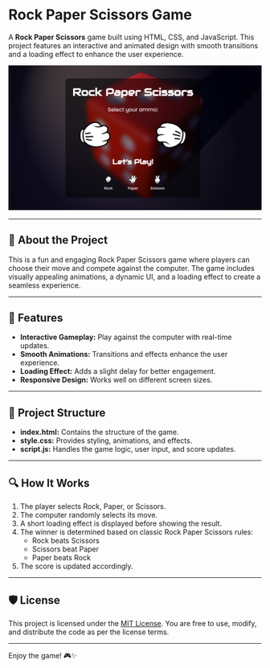 # Rock Paper Scissors Game

A **Rock Paper Scissors** game built using HTML, CSS, and JavaScript. This project features an interactive and animated design with smooth transitions and a loading effect to enhance the user experience.

![Rock Paper Scissors Game Preview](rock-paper-scissors.png)

---

## 📖 About the Project
This is a fun and engaging Rock Paper Scissors game where players can choose their move and compete against the computer. The game includes visually appealing animations, a dynamic UI, and a loading effect to create a seamless experience.

---

## 🚀 Features
- **Interactive Gameplay:** Play against the computer with real-time updates.
- **Smooth Animations:** Transitions and effects enhance the user experience.
- **Loading Effect:** Adds a slight delay for better engagement.
- **Responsive Design:** Works well on different screen sizes.

---

## 📂 Project Structure
- **index.html:** Contains the structure of the game.
- **style.css:** Provides styling, animations, and effects.
- **script.js:** Handles the game logic, user input, and score updates.

---

## 🔍 How It Works
1. The player selects Rock, Paper, or Scissors.
2. The computer randomly selects its move.
3. A short loading effect is displayed before showing the result.
4. The winner is determined based on classic Rock Paper Scissors rules:
   - Rock beats Scissors
   - Scissors beat Paper
   - Paper beats Rock
5. The score is updated accordingly.

---

## 🛡️ License
This project is licensed under the [MIT License](LICENSE). You are free to use, modify, and distribute the code as per the license terms.

---

Enjoy the game! 🎮✨
